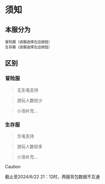 # 须知
## 本服分为


```
冒险服（进服选择左边按钮）
生存服（进服选择左边按钮）
```

## 区别

### 冒险服
>无生电支持

>游玩人数较少

>小浩补充...

### 生存服
>生电支持

>游玩人数较多

>小浩补充...

> [!CAUTION]
>截止至2024/6/22 21：12时，两服背包数据不互通
